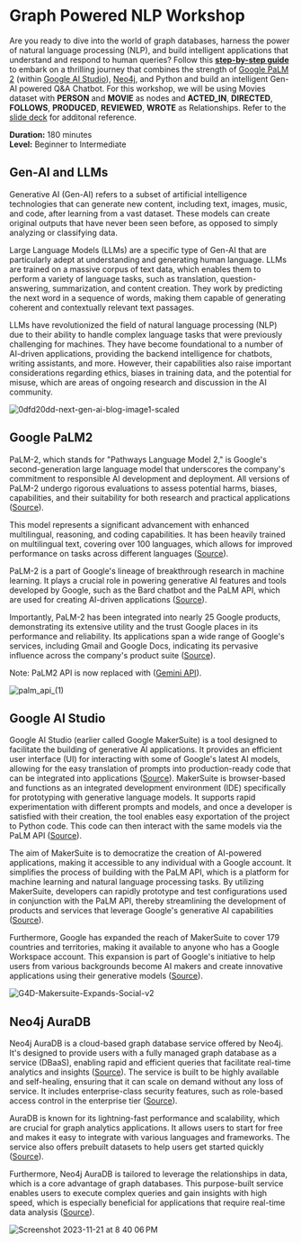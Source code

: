 # Graph Powered NLP Workshop

Are you ready to dive into the world of graph databases, harness the power of natural language processing (NLP), and build intelligent applications that understand and respond to human queries? Follow this [**step-by-step guide**](step-by-step-guide.md) to embark on a thrilling journey that combines the strength of [Google PaLM 2](https://ai.google/discover/palm2/) (within [Google AI Studio](https://developers.generativeai.google/products/makersuite)), [Neo4j](https://neo4j.com/), and Python and build an intelligent Gen-AI powered Q&A Chatbot. For this workshop, we will be using Movies dataset with **PERSON** and **MOVIE** as nodes and **ACTED_IN**, **DIRECTED**, **FOLLOWS**, **PRODUCED**, **REVIEWED**, **WROTE** as Relationships. Refer to the [slide deck](https://github.com/sidagarwal04/graph-powered-nlp-workshop/blob/main/Graph%20Powered%20NLP%20using%20Google%20PaLM%202%2C%20Neo4j%20and%20Python.pdf) for additonal reference.

**Duration:** 180 minutes <br>
**Level:** Beginner to Intermediate

## Gen-AI and LLMs
Generative AI (Gen-AI) refers to a subset of artificial intelligence technologies that can generate new content, including text, images, music, and code, after learning from a vast dataset. These models can create original outputs that have never been seen before, as opposed to simply analyzing or classifying data.

Large Language Models (LLMs) are a specific type of Gen-AI that are particularly adept at understanding and generating human language. LLMs are trained on a massive corpus of text data, which enables them to perform a variety of language tasks, such as translation, question-answering, summarization, and content creation. They work by predicting the next word in a sequence of words, making them capable of generating coherent and contextually relevant text passages.

LLMs have revolutionized the field of natural language processing (NLP) due to their ability to handle complex language tasks that were previously challenging for machines. They have become foundational to a number of AI-driven applications, providing the backend intelligence for chatbots, writing assistants, and more. However, their capabilities also raise important considerations regarding ethics, biases in training data, and the potential for misuse, which are areas of ongoing research and discussion in the AI community.

![0dfd20dd-next-gen-ai-blog-image1-scaled](https://github.com/sidagarwal04/graph-powered-nlp-workshop/assets/2035658/a2685bda-d9b6-4eb9-bdc7-4ab8ab745557)

## Google PaLM2
PaLM-2, which stands for "Pathways Language Model 2," is Google's second-generation large language model that underscores the company's commitment to responsible AI development and deployment. All versions of PaLM-2 undergo rigorous evaluations to assess potential harms, biases, capabilities, and their suitability for both research and practical applications ([Source](https://ai.google/discover/palm2#:~:text=PaLM%202%20is%20grounded%20in,PaLM))​​.

This model represents a significant advancement with enhanced multilingual, reasoning, and coding capabilities. It has been heavily trained on multilingual text, covering over 100 languages, which allows for improved performance on tasks across different languages​​ ([Source](https://blog.google/technology/ai/google-palm-2-ai-large-language-model/#:~:text=PaLM%202%20is%20a%20state,spanning%20more%20than%20100%20languages)).

PaLM-2 is a part of Google's lineage of breakthrough research in machine learning. It plays a crucial role in powering generative AI features and tools developed by Google, such as the Bard chatbot and the PaLM API, which are used for creating AI-driven applications​​ ([Source](https://ai.google/#:~:text=PaLM%202%20is%20our%20next,Our%20quantum%20error%20correction%20milestone)).

Importantly, PaLM-2 has been integrated into nearly 25 Google products, demonstrating its extensive utility and the trust Google places in its performance and reliability. Its applications span a wide range of Google's services, including Gmail and Google Docs, indicating its pervasive influence across the company's product suite​​ ([Source](https://www.cnet.com/tech/computing/palm-2-is-a-major-ai-update-built-into-25-google-products/#:~:text=PaLM%202%20is%20a%20second,Bard%20chatbot%2C%20Gmail%2C%20Google%20Docs)).

Note: PaLM2 API is now replaced with ([Gemini API](https://deepmind.google/technologies/gemini/#introduction)).

![palm_api_(1)](https://github.com/sidagarwal04/graph-powered-nlp-workshop/assets/2035658/6fd097f3-8d9a-41f0-8af4-259bd2f7e2d8)

## Google AI Studio
Google AI Studio (earlier called Google MakerSuite) is a tool designed to facilitate the building of generative AI applications. It provides an efficient user interface (UI) for interacting with some of Google's latest AI models, allowing for the easy translation of prompts into production-ready code that can be integrated into applications​​ ([Source](https://developers.googleblog.com/2023/09/make-with-makersuite-part1-introduction.html#:~:text=What%20is%20MakerSuite%3F%20MakerSuite%20is,can%20integrate%20into%20your%20applications)). MakerSuite is browser-based and functions as an integrated development environment (IDE) specifically for prototyping with generative language models. It supports rapid experimentation with different prompts and models, and once a developer is satisfied with their creation, the tool enables easy exportation of the project to Python code. This code can then interact with the same models via the PaLM API​​ ([Source](https://developers.generativeai.google/tutorials/makersuite_quickstart#:~:text=MakerSuite%20is%20a%20browser,Which%20prompt)).

The aim of MakerSuite is to democratize the creation of AI-powered applications, making it accessible to any individual with a Google account. It simplifies the process of building with the PaLM API, which is a platform for machine learning and natural language processing tasks. By utilizing MakerSuite, developers can rapidly prototype and test configurations used in conjunction with the PaLM API, thereby streamlining the development of products and services that leverage Google's generative AI capabilities​​ ([Source](https://www.packtpub.com/article-hub/getting-started-with-google-makersuite#:~:text=Getting%20Started%20with%20Google%20MakerSuite,interacting%20with%20the%20PaLM%20API)).

Furthermore, Google has expanded the reach of MakerSuite to cover 179 countries and territories, making it available to anyone who has a Google Workspace account. This expansion is part of Google's initiative to help users from various backgrounds become AI makers and create innovative applications using their generative models​​ ([Source](https://developers.googleblog.com/2023/08/makersuite-expands-adds-new-features-for-ai-makers.html#:~:text=With%20MakerSuite%20we%20want%20to,with%20a%20Google%20Workspace%20account)).

![G4D-Makersuite-Expands-Social-v2](https://github.com/sidagarwal04/graph-powered-nlp-workshop/assets/2035658/77314bb0-140b-4778-af7e-98bd6fdfb997)


## Neo4j AuraDB
Neo4j AuraDB is a cloud-based graph database service offered by Neo4j. It's designed to provide users with a fully managed graph database as a service (DBaaS), enabling rapid and efficient queries that facilitate real-time analytics and insights ([Source](https://neo4j.com/cloud/platform/aura-graph-database/faq/#:~:text=General%20What%20is%20Neo4j%20AuraDB%3F,time%20analytics%20and%20insights))​​. The service is built to be highly available and self-healing, ensuring that it can scale on demand without any loss of service. It includes enterprise-class security features, such as role-based access control in the enterprise tier ([Source](https://aura.support.neo4j.com/hc/en-us/articles/17081071326739-Neo4j-AuraDB-and-Neo4j-AuraDS-products#:~:text=AuraDB%2C%20is%20the%20Neo4j%20graph,with%20the%20enterprise%20tier%20level))​​.

AuraDB is known for its lightning-fast performance and scalability, which are crucial for graph analytics applications. It allows users to start for free and makes it easy to integrate with various languages and frameworks. The service also offers prebuilt datasets to help users get started quickly​​ ([Source](https://neo4j.com/cloud/aura-free/#:~:text=Neo4j%20AuraDB%20is%20a%20fully,your%20favorite%20languages%20and%20frameworks)).

Furthermore, Neo4j AuraDB is tailored to leverage the relationships in data, which is a core advantage of graph databases. This purpose-built service enables users to execute complex queries and gain insights with high speed, which is especially beneficial for applications that require real-time data analysis ([Source](https://neo4j.com/docs/aura/auradb/#:~:text=Neo4j%20AuraDB%20is%20a%20cloud,support%20in%20this%20overview%20page))​​.

![Screenshot 2023-11-21 at 8 40 06 PM](https://github.com/sidagarwal04/graph-powered-nlp-workshop/assets/2035658/72a40e90-9fb2-441d-bd6b-691c42074859)
